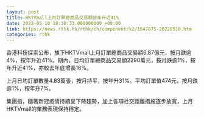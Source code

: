 ```yaml
---
layout: post
title: HKTVmall上月訂單總商品交易額按年升近41%
date: 2022-05-10 18:30:33.000000000 +08:00
link: https://news.rthk.hk/rthk/ch/component/k2/1647875-20220510.htm
categories: rthk
---
```


香港科技探索公布，旗下HKTVmall上月訂單總商品交易額6.87億元，按月跌逾4%，按年升近41%。期內，日均訂單總商品交易額2290萬元，按月跌逾1%，按年升近41%，亦較去年底增長16%。 

上月日均訂單數量4.83萬張，按月持平，按年升31%。平均訂單值474元，按月跌逾1%，按年升7%。

集團指，隨著新冠疫情持續呈下降趨勢，加上各項社交距離措施逐步放寬，上月HKTVmall的業務表現保持穩定。
